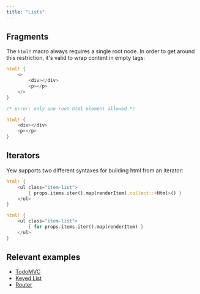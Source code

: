 ```yaml
---
title: "Lists"
---
```


## Fragments

The `html!` macro always requires a single root node. In order to get around this restriction, it's valid to wrap content in empty tags:

<!--DOCUSAURUS_CODE_TABS-->
<!--Valid-->
```rust
html! {
    <>
        <div></div>
        <p></p>
    </>
}
```

<!--Invalid-->
```rust
/* error: only one root html element allowed */

html! {
    <div></div>
    <p></p>
}
```
<!--END_DOCUSAURUS_CODE_TABS-->


## Iterators

Yew supports two different syntaxes for building html from an iterator:

<!--DOCUSAURUS_CODE_TABS-->
<!--Syntax Type 1-->
```rust
html! {
    <ul class="item-list">
        { props.items.iter().map(renderItem).collect::<Html>() }
    </ul>
}
```

<!--Syntax Type 2-->
```rust
html! {
    <ul class="item-list">
        { for props.items.iter().map(renderItem) }
    </ul>
}
```
<!--END_DOCUSAURUS_CODE_TABS-->

## Relevant examples
- [TodoMVC](https://github.com/yewstack/yew/tree/master/examples/todomvc)
- [Keyed List](https://github.com/yewstack/yew/tree/master/examples/keyed_list)
- [Router](https://github.com/yewstack/yew/tree/master/examples/router)
